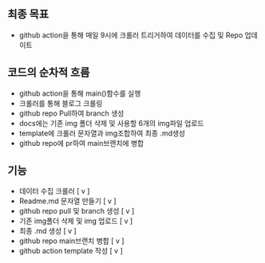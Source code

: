 ## 최종 목표
- github action을 통해 매일 9시에 크롤러 트리거하여 데이터를 수집 및 Repo 업데이트

## 코드의 순차적 흐름
- github action을 통해 main()함수를 실행
- 크롤러를 통해 블로그 크롤링
- github repo Pull하여 branch 생성
- docs에는 기존 img 폴더 삭제 및 사용할 6개의 img파일 업로드
- template에 크롤러 문자열과 img조합하여 최종 .md생성
- github repo에 pr하여 main브랜치에 병합

## 기능
- 데이터 수집 크롤러 [ v ]
- Readme.md 문자열 만들기 [ v ]
- github repo pull 및 branch 생성 [ v ]
- 기존 img폴더 삭제 및 img 업로드 [ v ]
- 최종 .md 생성 [ v ]
- github repo main브랜치 병합 [ v ]
- github action template 작성 [ v ]
